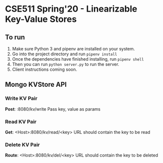 # CSE511 Spring'20 - Linearizable Key-Value Stores

## To run
1. Make sure Python 3 and pipenv are installed on your system.
2. Go into the project directory and run `pipenv install`
3. Once the dependencies have finished installing, run `pipenv shell`
4. Then you can run `python server.py` to run the server.
5. Client instructions coming soon.

## Mongo KVStore API
### Write KV Pair
**Post**: <Host>:8080/kv/write
Pass key, value as params

### Read KV Pair
**Get**: \<Host>:8080/kv/read/\<key>
URL should contain the key to be read

### Delete KV Pair
**Route**: \<Host>:8080/kv/del/\<key>
URL should contain the key to be deleted




